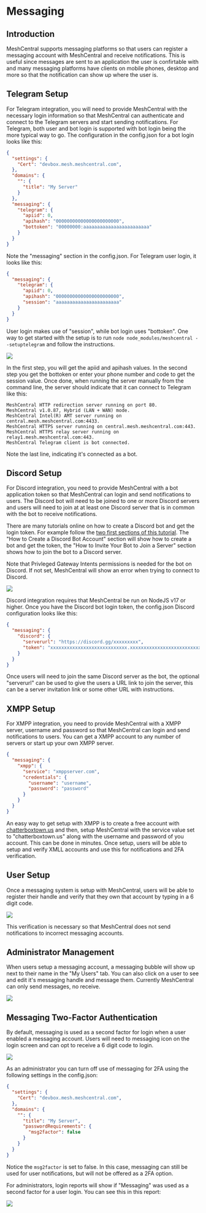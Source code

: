 # Messaging

## Introduction

MeshCentral supports messaging platforms so that users can register a messaging account with MeshCentral and receive notifications. This is useful since messages are sent to an application the user is confirtable with and many messaging platforms have clients on mobile phones, desktop and more so that the notification can show up where the user is.

## Telegram Setup

For Telegram integration, you will need to provide MeshCentral with the necessary login information so that MeshCentral can authenticate and connect to the Telegram servers and start sending notifications. For Telegram, both user and bot login is supported with bot login being the more typical way to go. The configuration in the config.json for a bot login looks like this:

```json
{
  "settings": {
    "Cert": "devbox.mesh.meshcentral.com",
  },
  "domains": {
    "": {
      "title": "My Server"
    }
  },
  "messaging": {
    "telegram": {
      "apiid": 0,
      "apihash": "00000000000000000000000",
      "bottoken": "00000000:aaaaaaaaaaaaaaaaaaaaaaaa"
    }
  }
}
```

Note the "messaging" section in the config.json. For Telegram user login, it looks like this:

```json
{
  "messaging": {
    "telegram": {
      "apiid": 0,
      "apihash": "00000000000000000000000",
      "session": "aaaaaaaaaaaaaaaaaaaaaaa"
    }
  }
}
```

User login makes use of "session", while bot login uses "bottoken". One way to get started with the setup is to run `node node_modules/meshcentral --setuptelegram` and follow the instructions.

![](images/MC2-Telegram5.png)

In the first step, you will get the apiid and apihash values. In the second step you get the bottoken or enter your phone number and code to get the session value. Once done, when running the server manually from the command line, the server should indicate that it can connect to Telegram like this:

```
MeshCentral HTTP redirection server running on port 80.
MeshCentral v1.0.87, Hybrid (LAN + WAN) mode.
MeshCentral Intel(R) AMT server running on central.mesh.meshcentral.com:4433.
MeshCentral HTTPS server running on central.mesh.meshcentral.com:443.
MeshCentral HTTPS relay server running on relay1.mesh.meshcentral.com:443.
MeshCentral Telegram client is bot connected.
```

Note the last line, indicating it's connected as a bot.

## Discord Setup

For Discord integration, you need to provide MeshCentral with a bot application token so that MeshCentral can login and send notifications to users. The Discord bot will need to be joined to one or more Discord servers and users will need to join at at least one Discord server that is in common with the bot to receive notifications.

There are many tutorials online on how to create a Discord bot and get the login token. For example follow the [two first sections of this tutorial](https://www.freecodecamp.org/news/create-a-discord-bot-with-javascript-nodejs/). The "How to Create a Discord Bot Account" section will show how to create a bot and get the token, the "How to Invite Your Bot to Join a Server" section shows how to join the bot to a Discord server.

Note that Privleged Gateway Intents permissions is needed for the bot on Discord. If not set, MeshCentral will show an error when trying to connect to Discord.

![](images/MC2-Discord1.png)

Discord integration requires that MeshCentral be run on NodeJS v17 or higher. Once you have the Discord bot login token, the config.json Discord configuration looks like this:

```json
{
  "messaging": {
    "discord": {
      "serverurl": "https://discord.gg/xxxxxxxxx",
      "token": "xxxxxxxxxxxxxxxxxxxxxxxxxxxx.xxxxxxxxxxxxxxxxxxxxxxxxxxxx"
    }
  }
}
```

Once users will need to join the same Discord server as the bot, the optional "serverurl" can be used to give the users a URL link to join the server, this can be a server invitation link or some other URL with instructions.

## XMPP Setup

For XMPP integration, you need to provide MeshCentral with a XMPP server, username and password so that MeshCentral can login and send notifications to users. You can get a XMPP account to any number of servers or start up your own XMPP server.

```json
{
  "messaging": {
    "xmpp": {
      "service": "xmppserver.com",
      "credentials": {
        "username": "username",
        "password": "password"
      }
    }
  }
}
```

An easy way to get setup with XMPP is to create a free account with [chatterboxtown.us](https://chatterboxtown.us/) and then, setup MeshCentral with the service value set to "chatterboxtown.us" along with the username and password of you account. This can be done in minutes. Once setup, users will be able to setup and verify XMLL accounts and use this for notifications and 2FA verification.

## User Setup

Once a messaging system is setup with MeshCentral, users will be able to register their handle and verify that they own that account by typing in a 6 digit code.

![](images/MC2-Telegram1.png)

This verification is necessary so that MeshCentral does not send notifications to incorrect messaging accounts.

## Administrator Management

When users setup a messaging account, a messaging bubble will show up next to their name in the "My Users" tab. You can also click on a user to see and edit it's messaging handle and message them. Currently MeshCentral can only send messages, no receive.

![](images/MC2-Telegram2.png)

## Messaging Two-Factor Authentication

By default, messaging is used as a second factor for login when a user enabled a messaging account. Users will need to messaging icon on the login screen and can opt to receive a 6 digit code to login.

![](images/MC2-Telegram3.png)

As an administrator you can turn off use of messaging for 2FA using the following settings in the config.json:

```json
{
  "settings": {
    "Cert": "devbox.mesh.meshcentral.com",
  },
  "domains": {
    "": {
      "title": "My Server",
      "passwordRequirements": {
        "msg2factor": false
      }
    }
  }
}
```

Notice the `msg2factor` is set to false. In this case, messaging can still be used for user notifications, but will not be offered as a 2FA option.

For administrators, login reports will show if "Messaging" was used as a second factor for a user login. You can see this in this report:

![](images/MC2-Telegram4.png)